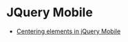 # JQuery Mobile

* [Centering elements in jQuery Mobile](http://stackoverflow.com/questions/4329866/centering-elements-in-jquery-mobile)
